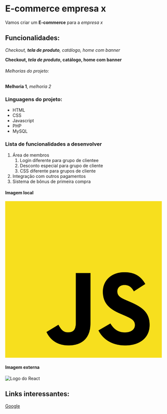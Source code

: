 # E-commerce empresa x

Vamos criar um **E-commerce** para a *empresa x*

## Funcionalidades:

_Checkout, **tela de produto**, catálogo, home com banner_

**Checkout, _tela de produto_, catálogo, home com banner**

###### Melhorias do projeto:

__Melhoria 1__, _melhoria 2_

### Linguagens do projeto:

* HTML 
* CSS 
* Javascript
* PHP 
* MySQL 

### Lista de funcionalidades a desenvolver

1. Área de membros
    1. Login diferente para grupo de clientee
    2. Desconto especial para grupo de cliente
    3. CSS diferente para grupos de cliente
2. Integração com outros pagamentos
3. Sistema de bônus de primeira compra

#### Imagem local

![Logo do Js](img/jslogo.png)

#### Imagem externa

![Logo do React](https://reactjs.org/logo-og.png)

## Links interessantes:

[Google](https://www.google.com/)